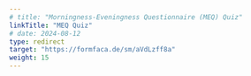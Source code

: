 ```yaml
---
# title: "Morningness-Eveningness Questionnaire (MEQ) Quiz"
linkTitle: "MEQ Quiz"
# date: 2024-08-12
type: redirect
target: "https://formfaca.de/sm/aVdLzff8a"
weight: 15
---
```


